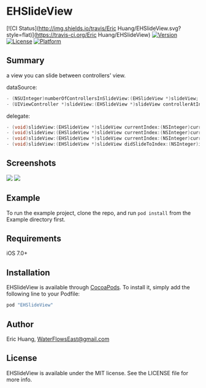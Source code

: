 # EHSlideView

[![CI Status](http://img.shields.io/travis/Eric Huang/EHSlideView.svg?style=flat)](https://travis-ci.org/Eric Huang/EHSlideView)
[![Version](https://img.shields.io/cocoapods/v/EHSlideView.svg?style=flat)](http://cocoapods.org/pods/EHSlideView)
[![License](https://img.shields.io/cocoapods/l/EHSlideView.svg?style=flat)](http://cocoapods.org/pods/EHSlideView)
[![Platform](https://img.shields.io/cocoapods/p/EHSlideView.svg?style=flat)](http://cocoapods.org/pods/EHSlideView)

## Summary

a view you can slide between controllers' view.

dataSource:

```ObjectiveC
- (NSUInteger)numberOfControllersInSlideView:(EHSlideView *)slideView;
- (UIViewController *)slideView:(EHSlideView *)slideView controllerAtIndex:(NSInteger)index;
```

delegate:

```ObjectiveC
- (void)slideView:(EHSlideView *)slideView currentIndex:(NSInteger)currentIndex slidingToDirection:(EHSlideViewSlideDirection)direction percentage:(CGFloat)percentage;
- (void)slideView:(EHSlideView *)slideView currentIndex:(NSInteger)currentIndex willAutomaticallySlideToDirection:(EHSlideViewSlideDirection)direction;
- (void)slideView:(EHSlideView *)slideView currentIndex:(NSInteger)currentIndex willAutomaticallySlideBackFromDirection:(EHSlideViewSlideDirection)direction;
- (void)slideView:(EHSlideView *)slideView didSlideToIndex:(NSInteger)index;
```

## Screenshots

![](https://github.com/waterflowseast/EHSlideView/raw/master/screenshots/1.png)
![](https://github.com/waterflowseast/EHSlideView/raw/master/screenshots/2.png)

## Example

To run the example project, clone the repo, and run `pod install` from the Example directory first.

## Requirements

iOS 7.0+

## Installation

EHSlideView is available through [CocoaPods](http://cocoapods.org). To install
it, simply add the following line to your Podfile:

```ruby
pod "EHSlideView"
```

## Author

Eric Huang, WaterFlowsEast@gmail.com

## License

EHSlideView is available under the MIT license. See the LICENSE file for more info.
